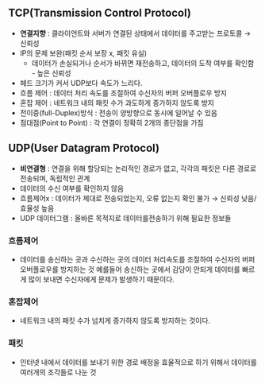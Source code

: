 
## TCP(Transmission Control Protocol)
- **연결지향** : 클라이언트와 서버가 연결된 상태에서 데이터를 주고받는 프로토콜 → 신뢰성
- IP의 문제 보완(패킷 순서 보장 x, 패킷 유실)
    - 데이터가 손실되거나 순서가 바뀌면 재전송하고, 데이터의 도착 여부를 확인함 - 높은 신뢰성
- 헤드 크기가 커서 UDP보다 속도가 느리다.
- 흐름 제어 : 데이터 처리 속도를 조절하여 수신자의 버퍼 오버플로우 방지
- 혼잡 제어 : 네트워크 내의 패킷 수가 과도하게 증가하지 않도록 방지
- 전이중(full-Duplex)방식 : 전송이 양방향으로 동시에 일어날 수 있음
- 점대점(Point to Point) : 각 연결이 정확히 2개의 종단점을 가짐

## UDP(User Datagram Protocol)
- **비연결형** : 연결을 위해 할당되는 논리적인 경로가 없고, 각각의 패킷은 다른 경로로 전송되며, 독립적인 관계
- 데이터의 수신 여부를 확인하지 않음
- 흐름제어x : 데이터가 제대로 전송되었는지, 오류 없는지 확인 불가 → 신뢰성 낮음/ 효율성 높음
- UDP 데이터그램 : 올바른 목적지로 데이터를전송하기 위해 필요한 정보들

### 흐름제어
- 데이터를 송신하는 곳과 수신하는 곳의 데이터 처리속도를 조절하여 수신자의 버퍼 오버플로우를 방지하는 것
예를들어 송신하는 곳에서 감당이 안되게 데이터를 빠르게 많이 보내면 수신자에게 문제가 발생하기 때문이다.

### 혼잡제어
- 네트워크 내의 패킷 수가 넘치게 증가하지 않도록 방지하는 것이다.

### 패킷
- 인터넷 내에서 데이터를 보내기 위한 경로 배정을 효율적으로 하기 위해서 데이터를 여러개의 조각들로 나눈 것
